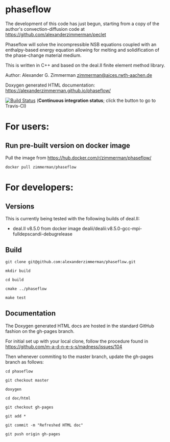 # phaseflow

The development of this code has just begun, starting from a copy of the author's convection-diffusion code at https://github.com/alexanderzimmerman/peclet

Phaseflow will solve the incompressible NSB equations coupled with an enthalpy-based energy equation allowing for melting and solidification of the phase-change material medium.

This is written in C++ and based on the deal.II finite element method library.

Author: Alexander G. Zimmerman <zimmerman@aices.rwth-aachen.de>

Doxygen generated HTML documentation: https://alexanderzimmerman.github.io/phaseflow/

[![Build Status](https://travis-ci.org/alexanderzimmerman/phaseflow.svg?branch=master)](https://travis-ci.org/alexanderzimmerman/phaseflow) (<b>Continuous integration status</b>; click the button to go to Travis-CI)

# For users:
## Run pre-built version on docker image

Pull the image from https://hub.docker.com/r/zimmerman/phaseflow/

    docker pull zimmerman/phaseflow

# For developers:
## Versions

This is currently being tested with the following builds of deal.II:
- deal.II v8.5.0 from docker image dealii/dealii:v8.5.0-gcc-mpi-fulldepscandi-debugrelease

## Build

    git clone git@github.com:alexanderzimmerman/phaseflow.git

    mkdir build

    cd build

    cmake ../phaseflow

    make test
    
## Documentation
The Doxygen generated HTML docs are hosted in the standard GitHub fashion on the gh-pages branch.

For initial set up with your local clone, follow the procedure found in https://github.com/m-a-d-n-e-s-s/madness/issues/104

Then whenever commiting to the master branch, update the gh-pages branch as follows:

    cd phaseflow
    
    git checkout master

    doxygen

    cd doc/html

    git checkout gh-pages

    git add *

    git commit -m "Refreshed HTML doc"

    git push origin gh-pages
